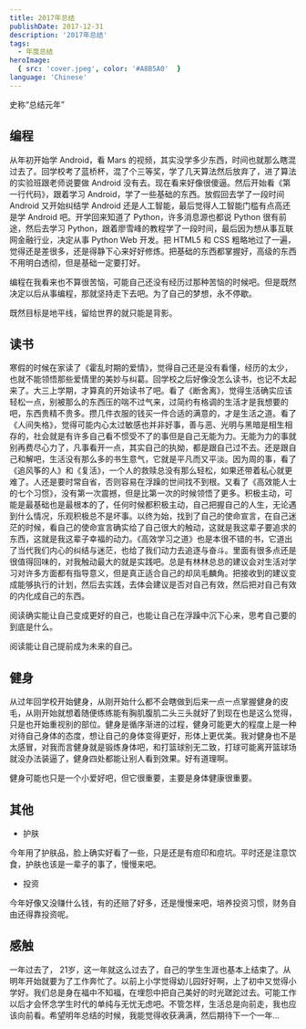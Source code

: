 ```yaml
---
title: 2017年总结
publishDate: 2017-12-31
description: '2017年总结'
tags:
  - 年度总结
heroImage:
  { src: 'cover.jpeg', color: '#A8B5A0'  }
language: 'Chinese'
---
```


史称“总结元年”

## 编程

从年初开始学 Android，看 Mars 的视频，其实没学多少东西，时间也就那么瞎混过去了。回学校考了蓝桥杯，混了个三等奖，学了几天算法然后放弃了，进了算法的实验班跟老师说要做 Android 没有去。现在看来好像很傻逼。然后开始看《第一行代码》，跟着学习 Android，学了一些基础的东西。放假回去学了一段时间 Android 又开始纠结学 Android 还是人工智能，最后觉得人工智能门槛有点高还是学 Android 吧。开学回来知道了 Python，许多消息源也都说 Python 很有前途，然后去学习 Python，跟着廖雪峰的教程学了一段时间，最后因为想从事互联网金融行业，决定从事 Python Web 开发。把 HTML5 和 CSS 粗略地过了一遍，觉得还是差很多，还是得静下心来好好修炼。把基础的东西都掌握好，高级的东西不用明白透彻，但是基础一定要打好。

编程在我看来也不算很苦恼，可能自己还没有经历过那种苦恼的时候吧。但是既然决定以后从事编程，那就坚持走下去吧。为了自己的梦想，永不停歇。

既然目标是地平线，留给世界的就只能是背影。

## 读书

寒假的时候在家读了《霍乱时期的爱情》，觉得自己还是没有看懂，经历的太少，也就不能领悟那些爱情里的美妙与纠葛。回学校之后好像没怎么读书，也记不太起来了。大三上学期，才算真的开始读书了吧。看了《断舍离》，觉得生活确实应该轻松一点，别被那么的东西压的喘不过气来，过简约有格调的生活才是我想要的吧，东西贵精不贵多。攒几件衣服的钱买一件合适的满意的，才是生活之道。看了《人间失格》，觉得可能内心太过敏感也并非好事，善与恶、光明与黑暗是相生相存的，社会就是有许多自己看不惯受不了的事但是自己无能为力。无能为力的事就别再费尽心力了，凡事看开一点，其实自己的执拗，都是跟自己过不去。还是跟自己和解吧，生活没有那么多的书生意气，它就是平凡而又平淡。因为周的事，看了《追风筝的人》和《复活》，一个人的救赎总没有那么轻松，如果还带着私心就更难了。人还是要时常自省，否则容易在浮躁的世间找不到根。又看了《高效能人士的七个习惯》，没有第一次震撼，但是比第一次的时候领悟了更多。积极主动，可能是最基础也是最根本的了，任何时候都积极主动，自己把握自己的人生，无论遇到什么情况，乐观积极总不是坏事。以终为始，找到了自己的使命宣言，在自己迷茫的时候，看自己的使命宣言确实给了自己很大的触动，这就是我这辈子要追求的东西，这就是我这辈子幸福的动力。《高效学习之道》也是本很不错的书，它道出了当代我们内心的纠结与迷茫，也给了我们动力去追逐与奋斗。里面有很多点还是很值得回味的，对我触动最大的就是实践吧。总是有林林总总的建议会对生活对学习对许多方面都有指导意义，但是真正适合自己的却凤毛麟角。把接收到的建议变成能够执行的计划，然后去实践，去体会建议是否对自己有效，然后把对自己有效的内化成自己的东西。

阅读确实能让自己变成更好的自己，也能让自己在浮躁中沉下心来，思考自己要的到底是什么。

阅读能让自己提前成为未来的自己。

## 健身

从过年回学校开始健身，从刚开始什么都不会瞎做到后来一点一点掌握健身的皮毛，从刚开始就想着随便练练能有胸肌腹肌二头三头就好了到现在也是这么觉得，只是也开始重视别的部位。健身是循序渐进的过程，健身可能更大的程度上是一种对待自己身体的态度，想让自己的身体变得更好，形体上更优美。我对健身也不是太感冒，对我而言健身就是锻炼身体吧，和打篮球别无二致，打球可能离开篮球场就没办法装逼了，健身四处都能让别人看到效果。好有道理啊。

健身可能也只是一个小爱好吧，但它很重要，主要是身体健康很重要。


## 其他

- 护肤

今年用了护肤品，脸上确实好看了一些，只是还是有痘印和痘坑。平时还是注意饮食，护肤也该是一辈子的事了，慢慢来吧。

- 投资

今年好像又没赚什么钱，有的还赔了好多，还是慢慢来吧，培养投资习惯，财务自由还得靠投资呢。

## 感触

一年过去了， 21岁，这一年就这么过去了，自己的学生生涯也基本上结束了。从明年开始就要为了工作奔忙了。以前上小学觉得幼儿园好好啊，上了初中又觉得小学好。我们总是身在福中不知福，在埋怨中把自己美好的时光蹉跎过去。可能工作以后才会怀念学生时代的单纯与无忧无虑吧。不管怎样，生活总是向前走，我也应该向前看。希望明年总结的时候，我能觉得收获满满，然后期待下一个一年...